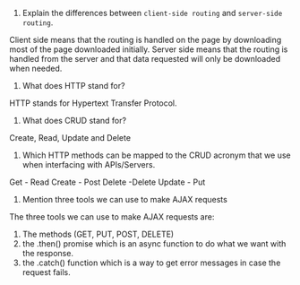 1.  Explain the differences between `client-side routing` and `server-side routing`.

Client side means that the routing is handled on the page by downloading most of the page downloaded initially. Server side means that the routing is handled from the server and that data requested will only be downloaded when needed.
1.  What does HTTP stand for?

HTTP stands for Hypertext Transfer Protocol.

1.  What does CRUD stand for?

Create, Read, Update and Delete
1.  Which HTTP methods can be mapped to the CRUD acronym that we use when interfacing with APIs/Servers.

Get - Read
Create - Post
Delete -Delete
Update - Put
1.  Mention three tools we can use to make AJAX requests

The three tools we can use to make AJAX requests are:
1) The methods (GET, PUT, POST, DELETE)
2) the .then() promise which is an async function to do what we want with the response.
3) the .catch() function which is a way to get error messages in case the request fails.

